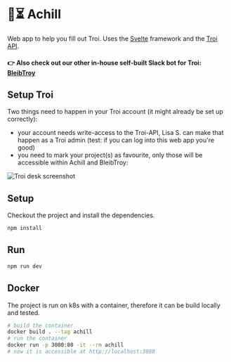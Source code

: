 # 📃⏳ Achill

Web app to help you fill out Troi. Uses the [Svelte](https://svelte.dev/) framework and the [Troi API](https://v2.troi.dev/).

#### 👉 Also check out our other in-house self-built Slack bot for Troi: [BleibTroy](https://github.com/digitalservice4germany/troi-slack-bot)

## Setup Troi

Two things need to happen in your Troi account (it might already be set up correctly):

- your account needs write-access to the Troi-API, Lisa S. can make that happen as a Troi admin (test: if you can log into this web app you're good)
- you need to mark your project(s) as favourite, only those will be accessible within Achill and BleibTroy:

![Troi desk screenshot](https://user-images.githubusercontent.com/5141792/167609943-a83b3018-3e06-4a7e-8584-003531e56cbc.png)

## Setup

Checkout the project and install the dependencies.

```sh
npm install
```

## Run

```sh
npm run dev
```

## Docker

The project is run on k8s with a container, therefore it can be build locally and tested.

```sh
# build the container
docker build . --tag achill
# run the container
docker run -p 3080:80 -it --rm achill
# now it is accessible at http://localhost:3080
```
